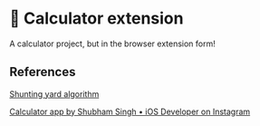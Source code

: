 # 🧩 Calculator extension

A calculator project, but in the browser extension form!

## References

[Shunting yard algorithm](https://en.wikipedia.org/wiki/Shunting_yard_algorithm#:~:text=In%20computer%20science%2C%20the%20shunting,abstract%20syntax%20tree%20(AST))

[Calculator app by Shubham Singh • iOS Developer on Instagram](https://www.instagram.com/p/CmmCcuHPijd/?utm_source=ig_web_copy_link&igshid=MzRlODBiNWFlZA==)

